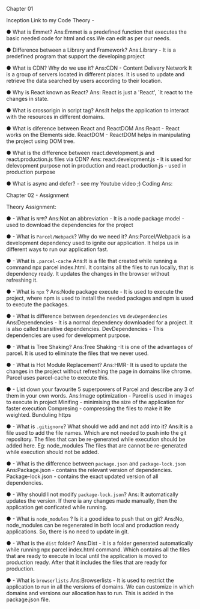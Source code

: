 Chapter 01 

Inception Link to my Code Theory -

● What is Emmet? 
	Ans:Emmet is a predefined function that executes the basic needed code for html and css.We can edit as per our needs.
 
● Difference between a Library and Framework? 
Ans:Library - It is a predefined program that support the developing project 

● What is CDN? Why do we use it? 
Ans:CDN - Content Delivery Network 
It is a group of servers located in different places. It is used to update and retrieve the data searched by users according to their location.

● Why is React known as React? 
Ans: React is just a 'React', `It react to the changes in state.

● What is crossorigin in script tag? 
	Ans:It helps the application to interact with the resources in different domains.
 
● What is diference between React and ReactDOM 
	Ans:React - React works on the Elements side.
	ReactDOM - ReactDOM helps in manipulating the project using DOM tree.
 
● What is the difference between react.development.js and react.production.js files via CDN? 
Ans: react.development.js - It is used for delevopment purpose not in production and react.production.js - used in production purpose

● What is async and defer? - see my Youtube video ;) Coding 
Ans:


Chapter 02 - Assignment 

Theory Assignment: 

● - What is `NPM`? 
Ans:Not an abbreviation - It is a node package model - used to download the dependencies for the project

● - What is `Parcel/Webpack`? Why do we need it? 
	Ans:Parcel/Webpack is a development dependency used to ignite our application. 
It helps us in different ways to run our application fast.

● - What is `.parcel-cache` 
	Ans:It is a file that created while running a command npx parcel index.html. 
	It contains all the files to run locally, that is dependency ready.
	It updates the changes in the browser without refreshing it.
 
● - What is `npx` ? 
	Ans:Node package execute - It is used to execute the project, where npm is used to install the needed packages and npm is used to execute the packages.
 
● - What is difference between `dependencies` vs `devDependencies` 
	Ans:Dependencies - It is a normal dependency downloaded for a project. It is also called transitive dependencies.
	DevDependencies - This dependencies are used for development purpose.
 
● - What is Tree Shaking? 
Ans:Tree Shaking -It is one of the advantages of parcel. It is used to eliminate the files that we never used.

● - What is Hot Module Replacement? 
	Ans:HMR- It is used to update the changes in the project without refreshing the page in domains like chrome. Parcel uses parcel-cache to execute this.
 
● - List down your favourite 5 superpowers of Parcel and describe any 3 of them in your own words. 
	Ans:Image optimization - Parcel is used in images to execute in project
	Minifing - minimising the size of the application for faster execution
	Compresing - compressing the files to make it lite weighted.
	Bunduling 
	https
 
● - What is `.gitignore`? What should we add and not add into it? 
	Ans:It is a file used to add the file names. Which are not needed to push into the git repository.
	The files that can be re-generated while execution should be added here. Eg: node_modules
	The files that are cannot be re-generated while execution should not be added.
 
● - What is the difference between `package.json` and `package-lock.json` 
	Ans:Package.json - contains the relevant version of dependencies.
	Package-lock.json - contains the exact updated version of all dependencies.
 
● - Why should I not modify `package-lock.json`? 
	Ans: It automatically updates the version. If there ia any changes made manually, 
 then the application get conficated while running.

● - What is `node_modules` ? Is it a good idea to push that on git? 
	Ans:No, node_modules can be regenerated in both local and production ready applications.
So, there is no need to update in git.

● - What is the `dist` folder? 
	Ans:Dist - it is a folder generated automatically while running npx parcel index.html command. Which contains all the files that are ready to execute in local until the application is moved to production ready. After that it includes the files that are ready for production.
 
● - What is `browserlists` 
	Ans:Browserlists -  It is used to restrict the application to run in all the versions of domains.
We can customize in which domains and versions our allocation has to run.
This is added in the package.json file.




